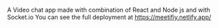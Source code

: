 A Video chat app made with combination of React and Node js and with Socket.io 
You can see the full deployment at https://meetifiy.netlify.app/
